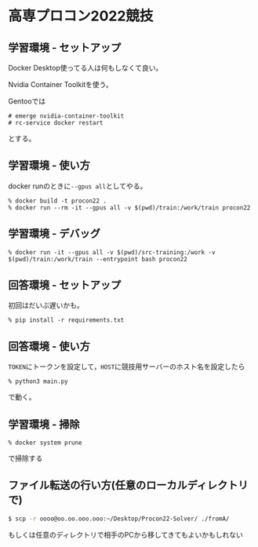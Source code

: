# 高専プロコン2022競技

## 学習環境 - セットアップ

Docker Desktop使ってる人は何もしなくて良い。

Nvidia Container Toolkitを使う。

Gentooでは

```
# emerge nvidia-container-toolkit
# rc-service docker restart
```

とする。

## 学習環境 - 使い方

docker runのときに`--gpus all`としてやる。

```
% docker build -t procon22 .
% docker run --rm -it --gpus all -v $(pwd)/train:/work/train procon22
```

## 学習環境 - デバッグ

```
% docker run -it --gpus all -v $(pwd)/src-training:/work -v $(pwd)/train:/work/train --entrypoint bash procon22
```

## 回答環境 - セットアップ

初回はだいぶ遅いかも。

```
% pip install -r requirements.txt
```

## 回答環境 - 使い方

`TOKEN`にトークンを設定して，`HOST`に競技用サーバーのホスト名を設定したら

```
% python3 main.py
```

で動く。

## 学習環境 - 掃除

```
% docker system prune
```

で掃除する

## ファイル転送の行い方(任意のローカルディレクトリで)

```bash
$ scp -r oooo@oo.oo.ooo.ooo:~/Desktop/Procon22-Solver/ ./fromA/
```

もしくは任意のディレクトリで相手のPCから移してきてもよいかもしれない


